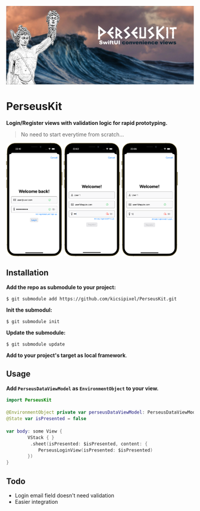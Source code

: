 <p>
	<img src="Perseus.png" />
</p>

# PerseusKit
**Login/Register views with validation logic for rapid prototyping.**
> No need to start everytime from scratch...

<p float="left">
  <img src="login.png" width="30%" />
  <img src="signup.png" width="30%" />
  <img src="signup2.png" width="30%" />
</p>

## Installation
__Add the repo as submodule to your project:__

```
$ git submodule add https://github.com/kicsipixel/PerseusKit.git
```

__Init the submodul:__
```
$ git submodule init
```

__Update the submodule:__
```
$ git submodule update
```

__Add to your project's target as local framework__.

## Usage

__Add `PerseusDataViewModel` as `EnvironmentObject` to your view.__

```swift
import PerseusKit

@EnvironmentObject private var perseusDataViewModel: PerseusDataViewModel
@State var isPresented = false

var body: some View {
        VStack { }
         .sheet(isPresented: $isPresented, content: {	
        	PerseusLoginView(isPresented: $isPresented)
        })
}

```

## Todo
- Login email field doesn't need validation
- Easier integration